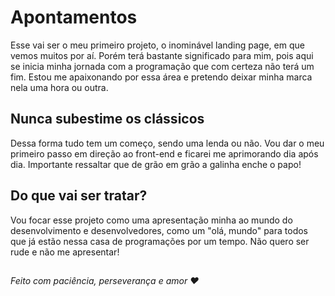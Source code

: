# Apontamentos
Esse vai ser o meu primeiro projeto, o inominável landing page, em que vemos muitos por aí. Porém terá bastante significado para mim, pois aqui se inicia minha jornada com a programação que com certeza não terá um fim. Estou me apaixonando por essa área e pretendo deixar minha marca nela uma hora ou outra. 
## Nunca subestime os clássicos
Dessa forma tudo tem um começo, sendo uma lenda ou não. Vou dar o meu primeiro passo em direção ao front-end e ficarei me aprimorando dia após dia. Importante ressaltar que de grão em grão a galinha enche o papo!
## Do que vai ser tratar?
Vou focar esse projeto como uma apresentação minha ao mundo do desenvolvimento e desenvolvedores, como um "olá, mundo" para todos que já estão nessa casa de programações por um tempo. Não quero ser rude e não me apresentar!
##
_Feito com paciência, perseverança e amor ❤️_
